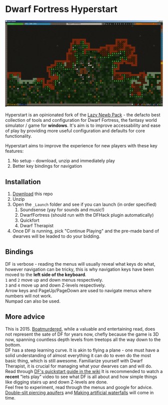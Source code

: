# Dwarf Fortress Hyperstart

![Vanilla DF and phobeus graphic set comparison](comparison.gif?raw=true "Vanilla DF and phobeus graphic set comparison")

Hyperstart is an opinionated fork of the [Lazy Newb Pack](http://lazynewbpack.com) - the defacto best collection of tools and configuration for Dwarf Fortress, the fantasy world simulator / game for __windows__. It's aim is to improve accessability and ease of play by providing more useful configuration and defaults for core functionality.

Hyperstart aims to improve the experience for new players with these key features:

1. No setup - download, unzip and immediately play
2. Better key bindings for navigation

## Installation
1. [Download](https://github.com/Epigene/dwarf_fortress_hyperstart/archive/master.zip) this repo
2. Unzip
3. Open the `_Launch` folder and see if you can launch (in order specified)
    1. Soundsense (yay for sounds and music!)
    2. DwarfFortress (should run with the DFHack plugin automatically)
    3. Quickfort
    4. Dwarf Therapist
4. Once DF is running, pick "Continue Playing" and the pre-made band of dwarves will be leaded to do your bidding.

## Bindings
DF is verbose - reading the menus will usually reveal what keys do what, however navigation can be tricky, this is why navigation keys have been moved to the __left side of the keyboard__.  
`1` and `2` move up and down menus respectively.  
`3` and `4` move up and down Z-levels respectively.  
Arrow keys and PageUp/PageDown are used to navigate menus where numbers will not work.  
Numpad can also be used.  

## More advice
This is 2015. [Boatmurdered](http://lparchive.org/Dwarf-Fortress-Boatmurdered/), while a valuable and entertaining read, does not represent the sate of DF for years now, chefly because the game is 3D now, spanning countless depth levels from treetops all the way down to the bottom.  
DF has a steep learning curve. It is akin to flying a plane - one must have a solid understanding of almost everything it can do to even do the most basic thing, which is still awesome. Familiarize yourself with Dwarf Therapist, it is crucial for managing what your dwarves can and will do.
Read through [DF's quickstart guide in the wiki](http://dwarffortresswiki.org/index.php/DF2014:Quickstart_guide)
It is recommended to watch a __recent__ "lets play" video to see what DF is all about and how simple things like digging stairs up and down Z-levels are done.  
Feel free to experiment, read through the menus and google for advice. [Double-slit piercing aquifers](http://dwarffortresswiki.org/index.php/v0.34:Double-slit_method) and [Making artificial waterfalls](http://dwarffortresswiki.org/index.php/v0.34:Waterfall) will come in time.


